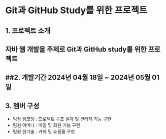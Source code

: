 # Git과 GitHub Study를 위한 프로젝트

## 1. 프로젝트 소개
자바 웹 개발을 주제로 Git과 GitHub study를 위한 프로젝트
---

##2. 개발기간
2024년 04월 18일 ~ 2024년 05월 01일
---

## 3. 멤버 구성
* 팀장 왕코딩 : 프로젝트 구조 설계 및 관리자 기능 구현
* 팀원 어머나 : 메일 및 회원 기능 구현
* 팀원 한기술 : 카페 및 쇼핑몰 구현
